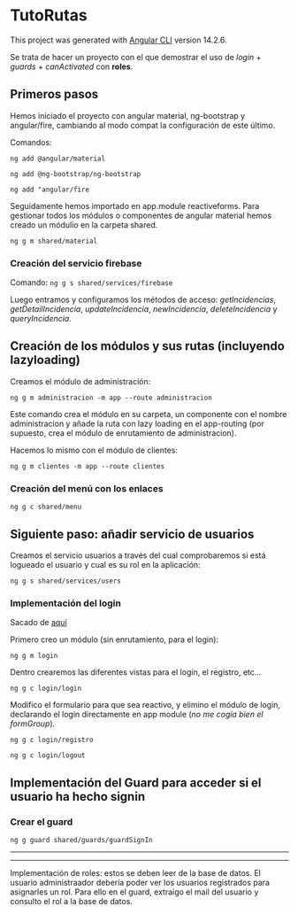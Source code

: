 # TutoRutas

This project was generated with [Angular CLI](https://github.com/angular/angular-cli) version 14.2.6.

Se trata de hacer un proyecto con el que demostrar el uso de _login_ + _guards_ + _canActivated_ con **roles**.

## Primeros pasos

Hemos iniciado el proyecto con angular material, ng-bootstrap y angular/fire, cambiando al modo compat la configuración de este último.

Comandos:

`ng add @angular/material`

`ng add @ng-bootstrap/ng-bootstrap`

`ng add "angular/fire`

Seguidamente hemos importado en app.module reactiveforms.
Para gestionar todos los módulos o componentes de angular material hemos creado un módulio en la carpeta shared.

`ng g m shared/material`

### Creación del servicio firebase

Comando: `ng g s shared/services/firebase`

Luego entramos y configuramos los métodos de acceso: _getIncidencias_, _getDetailIncidencia_, _updateIncidencia_, _newIncidencia_, _deleteIncidencia_ y _queryIncidencia_.

## Creación de los módulos y sus rutas (incluyendo lazyloading)

Creamos el módulo de administración:

`ng g m administracion -m app --route administracion`

Este comando crea el módulo en su carpeta, un componente con el nombre administracion y añade la ruta con lazy loading en el app-routing (por supuesto, crea el módulo de enrutamiento de administracion).

Hacemos lo mismo con el módulo de clientes:

`ng g m clientes -m app --route clientes`

### Creación del menú con los enlaces

`ng g c shared/menu`

## Siguiente paso: añadir servicio de usuarios

Creamos el servicio usuarios a través del cual comprobaremos si está logueado el usuario y cual es su rol en la aplicación:

`ng g s shared/services/users`

### Implementación del login

Sacado de [aquí](https://techriders.tajamar.es/log-in-firebase-angular/)

Primero creo un módulo (sin enrutamiento, para el login):

`ng g m login`

Dentro crearemos las diferentes vistas para el logín, el registro, etc...

`ng g c login/login`

Modifico el formulario para que sea reactivo, y elimino el módulo de login, declarando el login directamente en app module (_no me cogía bien el formGroup_).

`ng g c login/registro`

`ng g c login/logout`


## Implementación del Guard para acceder si el usuario ha hecho signin

### Crear el guard

`ng g guard shared/guards/guardSignIn`

********************************
********************************

Implementación de roles: estos se deben leer de la base de datos. El usuario administraador debería poder ver los usuarios registrados para asignarles un rol.
Para ello en el guard, extraigo el mail del usuario y consulto el rol a la base de datos.
